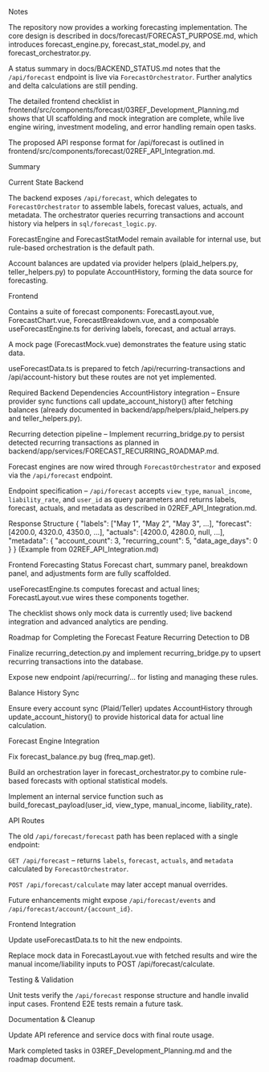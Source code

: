 Notes

The repository now provides a working forecasting implementation. The core design is described in docs/forecast/FORECAST_PURPOSE.md, which introduces forecast_engine.py, forecast_stat_model.py, and forecast_orchestrator.py.

A status summary in docs/BACKEND_STATUS.md notes that the `/api/forecast` endpoint is live via `ForecastOrchestrator`. Further analytics and delta calculations are still pending.

The detailed frontend checklist in frontend/src/components/forecast/03REF_Development_Planning.md shows that UI scaffolding and mock integration are complete, while live engine wiring, investment modeling, and error handling remain open tasks.

The proposed API response format for /api/forecast is outlined in frontend/src/components/forecast/02REF_API_Integration.md.

Summary

Current State
Backend

The backend exposes `/api/forecast`, which delegates to `ForecastOrchestrator` to assemble labels, forecast values, actuals, and metadata.  The orchestrator queries recurring transactions and account history via helpers in `sql/forecast_logic.py`.

ForecastEngine and ForecastStatModel remain available for internal use, but rule-based orchestration is the default path.

Account balances are updated via provider helpers (plaid_helpers.py, teller_helpers.py) to populate AccountHistory, forming the data source for forecasting.

Frontend

Contains a suite of forecast components: ForecastLayout.vue, ForecastChart.vue, ForecastBreakdown.vue, and a composable useForecastEngine.ts for deriving labels, forecast, and actual arrays.

A mock page (ForecastMock.vue) demonstrates the feature using static data.

useForecastData.ts is prepared to fetch /api/recurring-transactions and /api/account-history but these routes are not yet implemented.

Required Backend Dependencies
AccountHistory integration – Ensure provider sync functions call update_account_history() after fetching balances (already documented in backend/app/helpers/plaid_helpers.py and teller_helpers.py).

Recurring detection pipeline – Implement recurring_bridge.py to persist detected recurring transactions as planned in backend/app/services/FORECAST_RECURRING_ROADMAP.md.

Forecast engines are now wired through `ForecastOrchestrator` and exposed via the `/api/forecast` endpoint.

Endpoint specification – `/api/forecast` accepts `view_type`, `manual_income`, `liability_rate`, and `user_id` as query parameters and returns labels, forecast, actuals, and metadata as described in 02REF_API_Integration.md.

Response Structure
{
  "labels": ["May 1", "May 2", "May 3", ...],
  "forecast": [4200.0, 4320.0, 4350.0, ...],
  "actuals": [4200.0, 4280.0, null, ...],
  "metadata": {
    "account_count": 3,
    "recurring_count": 5,
    "data_age_days": 0
  }
}
(Example from 02REF_API_Integration.md)

Frontend Forecasting Status
Forecast chart, summary panel, breakdown panel, and adjustments form are fully scaffolded.

useForecastEngine.ts computes forecast and actual lines; ForecastLayout.vue wires these components together.

The checklist shows only mock data is currently used; live backend integration and advanced analytics are pending.

Roadmap for Completing the Forecast Feature
Recurring Detection to DB

Finalize recurring_detection.py and implement recurring_bridge.py to upsert recurring transactions into the database.

Expose new endpoint /api/recurring/... for listing and managing these rules.

Balance History Sync

Ensure every account sync (Plaid/Teller) updates AccountHistory through update_account_history() to provide historical data for actual line calculation.

Forecast Engine Integration

Fix forecast_balance.py bug (freq_map.get).

Build an orchestration layer in forecast_orchestrator.py to combine rule-based forecasts with optional statistical models.

Implement an internal service function such as build_forecast_payload(user_id, view_type, manual_income, liability_rate).

API Routes

The old `/api/forecast/forecast` path has been replaced with a single endpoint:

`GET /api/forecast` – returns `labels`, `forecast`, `actuals`, and `metadata` calculated by `ForecastOrchestrator`.

`POST /api/forecast/calculate` may later accept manual overrides.

Future enhancements might expose `/api/forecast/events` and `/api/forecast/account/{account_id}`.

Frontend Integration

Update useForecastData.ts to hit the new endpoints.

Replace mock data in ForecastLayout.vue with fetched results and wire the manual income/liability inputs to POST /api/forecast/calculate.

Testing & Validation

Unit tests verify the `/api/forecast` response structure and handle invalid input cases. Frontend E2E tests remain a future task.

Documentation & Cleanup

Update API reference and service docs with final route usage.

Mark completed tasks in 03REF_Development_Planning.md and the roadmap document.
